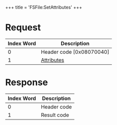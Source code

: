 +++
title = 'FSFile:SetAttributes'
+++

# Request

| Index Word | Description                                             |
|------------|---------------------------------------------------------|
| 0          | Header code \[0x08070040\]                              |
| 1          | [Attributes](Filesystem_services#Attributes "wikilink") |

# Response

| Index Word | Description |
|------------|-------------|
| 0          | Header code |
| 1          | Result code |
